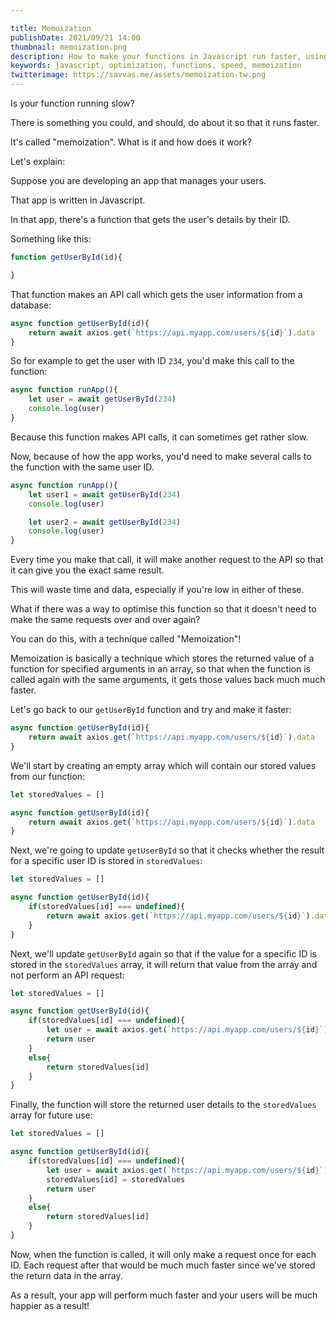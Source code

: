 ```yaml
---

title: Memoization
publishDate: 2021/09/21 14:00
thumbnail: memoization.png
description: How to make your functions in Javascript run faster, using memoization
keywords: javascript, optimization, functions, speed, memoization
twitterimage: https://savvas.me/assets/memoization-tw.png
---
```


Is your function running slow?

There is something you could, and should, do about it so that it runs faster.

It's called "memoization". What is it and how does it work?

Let's explain:

Suppose you are developing an app that manages your users.

That app is written in Javascript.

In that app, there's a function that gets the user's details by their ID.

Something like this:

```js
function getUserById(id){

}
```

That function makes an API call which gets the user information from a database:

```js
async function getUserById(id){
    return await axios.get(`https://api.myapp.com/users/${id}`).data
}
```

So for example to get the user with ID `234`, you'd make this call to the function:

```js
async function runApp(){
    let user = await getUserById(234)
    console.log(user)
}
```

Because this function makes API calls, it can sometimes get rather slow. 

Now, because of how the app works, you'd need to make several calls to the function with the same user ID.

```js
async function runApp(){
    let user1 = await getUserById(234)
    console.log(user)

    let user2 = await getUserById(234)
    console.log(user)
}
```

Every time you make that call, it will make another request to the API so that it can give you the exact same result.

This will waste time and data, especially if you're low in either of these.

What if there was a way to optimise this function so that it doesn't need to make the same requests over and over again?

You can do this, with a technique called "Memoization"!

Memoization is basically a technique which stores the returned value of a function for specified arguments in an array, so that when the function is called again with the same arguments, it gets those values back much much faster.

Let's go back to our `getUserById` function and try and make it faster:

```js
async function getUserById(id){
    return await axios.get(`https://api.myapp.com/users/${id}`).data
}
```

We'll start by creating an empty array which will contain our stored values from our function:

```js
let storedValues = []

async function getUserById(id){
    return await axios.get(`https://api.myapp.com/users/${id}`).data
}
```

Next, we're going to update `getUserById` so that it checks whether the result for a specific user ID is stored in `storedValues`:

```js
let storedValues = []

async function getUserById(id){
    if(storedValues[id] === undefined){
        return await axios.get(`https://api.myapp.com/users/${id}`).data
    }
}
```

Next, we'll update `getUserById` again so that if the value for a specific ID is stored in the `storedValues` array, it will return that value from the array and not perform an API request:

```js
let storedValues = []

async function getUserById(id){
    if(storedValues[id] === undefined){
        let user = await axios.get(`https://api.myapp.com/users/${id}`).data
        return user
    }
    else{
        return storedValues[id]
    }
}
```

Finally, the function will store the returned user details to the `storedValues` array for future use:

```js
let storedValues = []

async function getUserById(id){
    if(storedValues[id] === undefined){
        let user = await axios.get(`https://api.myapp.com/users/${id}`).data
        storedValues[id] = storedValues
        return user
    }
    else{
        return storedValues[id]
    }
}
```

Now, when the function is called, it will only make a request once for each ID. Each request after that would be much much faster since we've stored the return data in the array.

As a result, your app will perform much faster and your users will be much happier as a result!